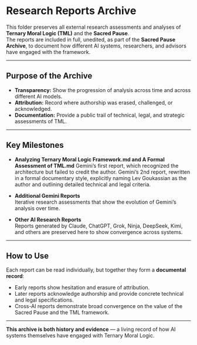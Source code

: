 # Research Reports Archive

This folder preserves all external research assessments and analyses of **Ternary Moral Logic (TML)** and the **Sacred Pause**.  
The reports are included in full, unedited, as part of the **Sacred Pause Archive**, to document how different AI systems, researchers, and advisors have engaged with the framework.  

---

## Purpose of the Archive
- **Transparency:** Show the progression of analysis across time and across different AI models.  
- **Attribution:** Record where authorship was erased, challenged, or acknowledged.  
- **Documentation:** Provide a public trail of technical, legal, and strategic assessments of TML.  

---

## Key Milestones

- **Analyzing Ternary Moral Logic Framework.md and A Formal Assessment of TML.md**
  Gemini’s first report, which recognized the architecture but failed to credit the author. Gemini’s 2nd report, rewritten in a formal documentary style, explicitly naming Lev    Goukassian as the author and outlining detailed technical and legal criteria.  

- **Additional Gemini Reports**  
  Iterative research assessments that show the evolution of Gemini’s analysis over time.  

- **Other AI Research Reports**  
  Reports generated by Claude, ChatGPT, Grok, Ninja, DeepSeek, Kimi, and others are preserved here to show convergence across systems.  

---

## How to Use
Each report can be read individually, but together they form a **documental record**:  
- Early reports show hesitation and erasure of attribution.  
- Later reports acknowledge authorship and provide concrete technical and legal specifications.  
- Cross-AI reports demonstrate broad convergence on the value of the Sacred Pause and the TML framework.  

---

**This archive is both history and evidence** — a living record of how AI systems themselves have engaged with Ternary Moral Logic.  
